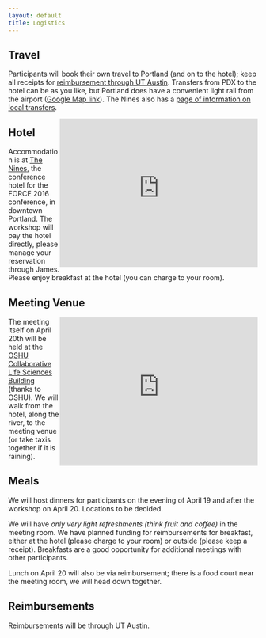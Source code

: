 ```yaml
---
layout: default
title: Logistics
---
```

## Travel

Participants will book their own travel to Portland (and on to the hotel); keep all receipts for [reimbursement through UT Austin](#reimbursements). Transfers from PDX to the hotel can be as you like, but Portland does have a convenient light rail from the airport ([Google Map link](https://www.google.com/maps/dir/Portland+International+Airport,+7000+Northeast+Airport+Way,+Portland,+OR+97218/The+Nines,+a+Luxury+Collection+Hotel,+Portland,+525+Southwest+Morrison+Street,+Portland,+OR+97204/@45.532895,-122.609791,13z/data=!4m14!4m13!1m5!1m1!1s0x5495a0aa74dc20d1:0x5bda7693380e5c3d!2m2!1d-122.5950942!2d45.5897694!1m5!1m1!1s0x54950a05a9df9055:0x309cbd634dc61cc0!2m2!1d-122.677912!2d45.5192664!3e3?hl=en-US)). The Nines also has a [page of information on local transfers](http://www.thenines.com/portland-transportation).

<div style="float: right;"><iframe src="https://www.google.com/maps/embed?pb=!1m28!1m12!1m3!1d89411.47129669704!2d-122.68772676175121!3d45.54814329933353!2m3!1f0!2f0!3f0!3m2!1i1024!2i768!4f13.1!4m13!3e3!4m5!1s0x5495a0aa74dc20d1%3A0x5bda7693380e5c3d!2sPortland+International+Airport%2C+7000+Northeast+Airport+Way%2C+Portland%2C+OR+97218!3m2!1d45.589769399999994!2d-122.59509419999999!4m5!1s0x54950a05a9df9055%3A0x309cbd634dc61cc0!2sThe+Nines%2C+a+Luxury+Collection+Hotel%2C+Portland%2C+525+Southwest+Morrison+Street%2C+Portland%2C+OR+97204!3m2!1d45.5192664!2d-122.67791199999999!5e0!3m2!1sen!2sus!4v1460143426165" width="400" height="300" frameborder="0" style="border:0" allowfullscreen>&nbsp</iframe></div>

## Hotel

Accommodation is at [The Nines](www.thenines.com), the conference hotel for the FORCE 2016 conference, in downtown Portland. The workshop will pay the hotel directly, please manage your reservation through James. Please enjoy breakfast at the hotel (you can charge to your room).

## Meeting Venue

<div style="float: right;"><iframe src="https://www.google.com/maps/embed?pb=!1m28!1m12!1m3!1d11183.836499145165!2d-122.6842248672345!3d45.5109014526547!2m3!1f0!2f0!3f0!3m2!1i1024!2i768!4f13.1!4m13!3e2!4m5!1s0x54950a05a8b0fdaf%3A0xc3beec00d8377856!2sThe+Nines+Hotel%2C+Portland%2C+OR!3m2!1d45.518875!2d-122.677658!4m5!1s0x54950a6bff12e6e5%3A0x7ecf2e1324ac1fe7!2sCollaborative+Life+Sciences+Bldg+%26+Skourtes+Tower%2C+2730+SW+Moody+Ave%2C+Portland%2C+OR+97201!3m2!1d45.5031961!2d-122.67186969999999!5e0!3m2!1sen!2sus!4v1460143756001" width="400" height="300" frameborder="0" style="border:0" allowfullscreen>&nbsp</iframe></div>

The meeting itself on April 20th will be held at the [OSHU Collaborative Life Sciences Building](http://www.ohsu.edu/xd/about/vision/collaborative-science-building.cfm) (thanks to OSHU). We will walk from the hotel, along the river, to the meeting venue (or take taxis together if it is raining).



## Meals

We will host dinners for participants on the evening of April 19 and after the workshop on April 20. Locations to be decided.

We will have _only very light refreshments (think fruit and coffee)_ in the meeting room. We have planned funding for reimbursements for breakfast, either at the hotel (please charge to your room) or outside (please keep a receipt). Breakfasts are a good opportunity for additional meetings with other participants.

Lunch on April 20 will also be via reimbursement; there is a food court near the meeting room, we will head down together.

## Reimbursements

Reimbursements will be through UT Austin.

